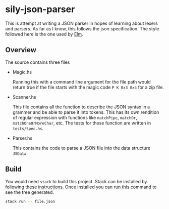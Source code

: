 # sily-json-parser

This is attempt at writing a JSON parser in hopes of learning about lexers and parsers. As far as I know, this follows the json specification. The style followed here is the one used by [Elm](https://elm-lang.org/docs/style-guide).

## Overview

The source contains three files

- Magic.hs

  Running this with a command line argument for the file path would return true if the file starts with the magic code `P K 0x3 0x4` for a zip file.

- Scanner.hs

  This file contains all the function to describe the JSON syntax in a grammer and be able to parse it into tokens. This has its own rendition of regular expression with functions like `matchPipe`, `matchOr`, `matchOneOrMoreChar`, etc. The tests for these function are written in `tests/Spec.hs`.

- Parser.hs

  This contains the code to parse a JSON file into the data structure `JSData`.

## Build

You would need `stack` to build this project. Stack can be installed by following these [instructions](https://github.com/commercialhaskell/stack/blob/master/doc/install_and_upgrade.md). Once installed you can run this command to see the tree generated.

```sh
stack run -- file.json
```
